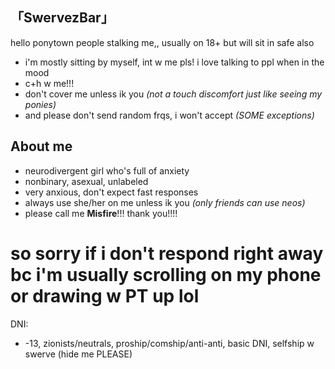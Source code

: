 ## 「SwervezBar」

hello ponytown people stalking me,,
usually on 18+ but will sit in safe also

- i'm mostly sitting by myself, int w me pls! i love talking to ppl when in the mood
- c+h w me!!!
- don't cover me unless ik you *(not a touch discomfort just like seeing my ponies)*
- and please don't send random frqs, i won't accept *(SOME exceptions)*

## About me

- neurodivergent girl who's full of anxiety
- nonbinary, asexual, unlabeled
- very anxious, don't expect fast responses
- always use she/her on me unless ik you *(only friends can use neos)*
- please call me **Misfire**!!! thank you!!!!
# so sorry if i don't respond right away bc i'm usually scrolling on my phone or drawing w PT up lol

DNI:
- -13, zionists/neutrals, proship/comship/anti-anti, basic DNI, selfship w swerve (hide me PLEASE)
